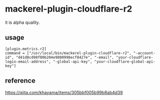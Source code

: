# mackerel-plugin-cloudflare-r2

it is alpha quality.

## usage

```
[plugin.metrics.r2]
command = ["/usr/local/bin/mackerel-plugin-cloudflare-r2", "-account-id", "d41d8cd98f00b204e9800998ecf8427e", "-email", "your-cloudflare-login-email-address", "-global-api-key", "your-cloudflare-global-api-key"]
```

## reference

https://qiita.com/khayama/items/305bbf005b99b8ab4d39

